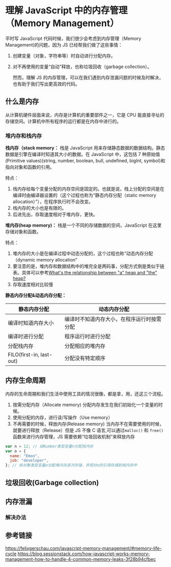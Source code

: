 # 理解 JavaScript 中的内存管理（Memory Management）

平时写 JavaScript 代码时候，我们很少会考虑到内存管理（Memory Management)的问题，因为 JS 已经帮我们做了这些事情：

1.  创建变量（对象，字符串等）时自动进行分配内存。
2.  对不再使用的变量“自动”释放，也称垃圾回收（garbage collection）。

    然而，理解 JS 的内存管理，可以在我们遇到内存泄漏问题的时候及时解决，也有助于我们写出更高效的代码。

## 什么是内存

从计算机硬件层面来说，内存是计算机的重要部件之一，它是 CPU 能直接寻址的存储空间。计算机中所有程序的运行都是在内存中进行的。

### 堆内存和栈内存

**栈内存（stack memory：**
栈是 JavaScript 用来存储静态数据的数据结构。静态数据是引擎在编译时知道其大小的数据。在 JavaScript 中，这包括 7 种原始值(Primitive values)(string, number, boolean, bull, undefined, bigInt, symbol)和指向对象和函数的引用。

特点：

1. 栈内存给每个变量分配的内存空间是固定的。也就是说，栈上分配的空间是在编译时由编译器设置的（这个过程也称为“静态内存分配（static memory allocation）”），在程序执行时不会改变。
2. 栈内存的大小也是有限的。
3. 后进先出，存取速度相对于堆内存，更快。

**堆内存(heap memory)：**
栈是一个不同的存储数据的空间，JavaScript 在这里存储对象和函数。

特点：

1. 堆内存的大小是在编译过程中动态分配的，这个过程也称“动态内存分配（dynamic memory allocation”
2. 要注意的是，堆内存和数据结构中的堆完全是两码事，分配方式倒是类似于链表。具体可以参考[What's the relationship between "a" heap and "the" heap?](https://stackoverflow.com/questions/756861/whats-the-relationship-between-a-heap-and-the-heap)
3. 存取速度相对比较慢

**静态内存分配&动态内存分配：**

| 静态内存分配             | 动态内存分配                               |
| ------------------------ | ------------------------------------------ |
| 编译时知道内存大小       | 编译时不知道内存大小，在程序运行时按需分配 |
| 编译时进行分配           | 程序运行时进行分配                         |
| 分配栈内存               | 分配相应的堆内存                           |
| FILO(first-in, last-out) | 分配没有特定顺序                           |

## 内存生命周期

内存的生命周期和我们生活中使用工具的情况很像，都是拿，用，还这三个流程。

1.  按需分配内存（Allocate memory)
    分配内存发生在我们初始化一个变量的时候。
2.  使用分配的内存，进行读/写操作（Use memory）
3.  不再需要的时候，释放内存(Release memory)
    当内存不在需要使用的时候，就要进行释放（Release）但是 JS 不像 C 语言,可以通过`malloc()` 和 `free()`函数来进行内存管理，JS 需要依赖“垃圾回收机制”来释放内存

```javascript
var n = 12; // 给Number类型变量n分配栈内存
var o = {
  name: "Emon",
  job: "developer",
}; // 给对象类型变量o分配堆内存进次存储，并把对o的引用存储到栈内存中
```

## 垃圾回收(Garbage collection)


## 内存泄漏

### 解决办法

## 参考链接

https://felixgerschau.com/javascript-memory-management/#memory-life-cycle
https://blog.sessionstack.com/how-javascript-works-memory-management-how-to-handle-4-common-memory-leaks-3f28b94cfbec

